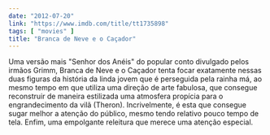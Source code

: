 ```yaml
---
date: "2012-07-20"
link: "https://www.imdb.com/title/tt1735898"
tags: [ "movies" ]
title: "Branca de Neve e o Caçador"
---
```

Uma versão mais "Senhor dos Anéis" do popular conto divulgado pelos irmãos Grimm, Branca de Neve e o Caçador tenta focar exatamente nessas duas figuras da história da linda jovem que é perseguida pela rainha má, ao mesmo tempo em que utiliza uma direção de arte fabulosa, que consegue reconstruir de maneira estilizada uma atmosfera propícia para o engrandecimento da vilã (Theron). Incrivelmente, é esta que consegue sugar melhor a atenção do público, mesmo tendo relativo pouco tempo de tela. Enfim, uma empolgante releitura que merece uma atenção especial.
